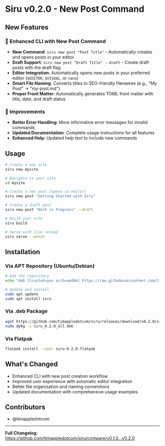 # Siru v0.2.0 - New Post Command

## New Features

### 🚀 Enhanced CLI with New Post Command
- **New Command**: `siru new post "Post Title"` - Automatically creates and opens posts in your editor
- **Draft Support**: `siru new post "Draft Title" --draft` - Create draft posts with the draft flag
- **Editor Integration**: Automatically opens new posts in your preferred editor (`$EDITOR`, `$VISUAL`, or `nano`)
- **Smart File Naming**: Converts titles to SEO-friendly filenames (e.g., "My Post" → "my-post.md")
- **Proper Front Matter**: Automatically generates TOML front matter with title, date, and draft status

### 🔧 Improvements
- **Better Error Handling**: More informative error messages for invalid commands
- **Updated Documentation**: Complete usage instructions for all features
- **Enhanced Help**: Updated help text to include new commands

## Usage

```bash
# Create a new site
siru new mysite

# Navigate to your site
cd mysite

# Create a new post (opens in editor)
siru new post "Getting Started with Siru"

# Create a draft post
siru new post "Work in Progress" --draft

# Build your site
siru build

# Serve with live reload
siru serve --watch
```

## Installation

### Via APT Repository (Ubuntu/Debian)
```bash
# Add the repository
echo "deb [trusted=yes arch=amd64] https://raw.githubusercontent.com/timappledotcom/siru-apt-repo/main/ stable main" | sudo tee /etc/apt/sources.list.d/siru.list

# Update and install
sudo apt update
sudo apt install siru
```

### Via .deb Package
```bash
wget https://github.com/timappledotcom/siru/releases/download/v0.2.0/siru_0.2.0_all.deb
sudo dpkg -i siru_0.2.0_all.deb
```

### Via Flatpak
```bash
flatpak install --user siru-0.2.0.flatpak
```

## What's Changed
- Enhanced CLI with new post creation workflow
- Improved user experience with automatic editor integration
- Better file organization and naming conventions
- Updated documentation with comprehensive usage examples

## Contributors
- @timappledotcom

---

**Full Changelog**: https://github.com/timappledotcom/siru/compare/v0.1.0...v0.2.0
